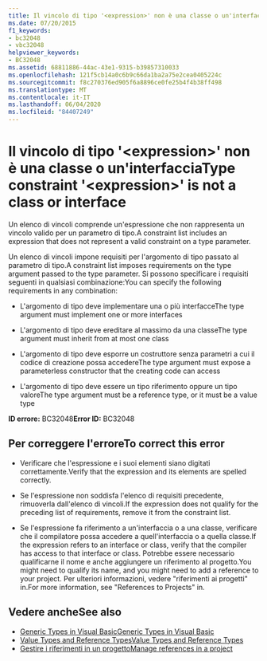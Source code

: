 ```yaml
---
title: Il vincolo di tipo '<expression>' non è una classe o un'interfaccia
ms.date: 07/20/2015
f1_keywords:
- bc32048
- vbc32048
helpviewer_keywords:
- BC32048
ms.assetid: 68811886-44ac-43e1-9315-b39857310033
ms.openlocfilehash: 121f5cb14a0c6b9c66da1ba2a75e2cea0405224c
ms.sourcegitcommit: f8c270376ed905f6a8896ce0fe25b4f4b38ff498
ms.translationtype: MT
ms.contentlocale: it-IT
ms.lasthandoff: 06/04/2020
ms.locfileid: "84407249"
---
```

# <a name="type-constraint-expression-is-not-a-class-or-interface"></a><span data-ttu-id="012e5-102">Il vincolo di tipo '\<expression>' non è una classe o un'interfaccia</span><span class="sxs-lookup"><span data-stu-id="012e5-102">Type constraint '\<expression>' is not a class or interface</span></span>
<span data-ttu-id="012e5-103">Un elenco di vincoli comprende un'espressione che non rappresenta un vincolo valido per un parametro di tipo.</span><span class="sxs-lookup"><span data-stu-id="012e5-103">A constraint list includes an expression that does not represent a valid constraint on a type parameter.</span></span>  
  
 <span data-ttu-id="012e5-104">Un elenco di vincoli impone requisiti per l'argomento di tipo passato al parametro di tipo.</span><span class="sxs-lookup"><span data-stu-id="012e5-104">A constraint list imposes requirements on the type argument passed to the type parameter.</span></span> <span data-ttu-id="012e5-105">Si possono specificare i requisiti seguenti in qualsiasi combinazione:</span><span class="sxs-lookup"><span data-stu-id="012e5-105">You can specify the following requirements in any combination:</span></span>  
  
- <span data-ttu-id="012e5-106">L'argomento di tipo deve implementare una o più interfacce</span><span class="sxs-lookup"><span data-stu-id="012e5-106">The type argument must implement one or more interfaces</span></span>  
  
- <span data-ttu-id="012e5-107">L'argomento di tipo deve ereditare al massimo da una classe</span><span class="sxs-lookup"><span data-stu-id="012e5-107">The type argument must inherit from at most one class</span></span>  
  
- <span data-ttu-id="012e5-108">L'argomento di tipo deve esporre un costruttore senza parametri a cui il codice di creazione possa accedere</span><span class="sxs-lookup"><span data-stu-id="012e5-108">The type argument must expose a parameterless constructor that the creating code can access</span></span>  
  
- <span data-ttu-id="012e5-109">L'argomento di tipo deve essere un tipo riferimento oppure un tipo valore</span><span class="sxs-lookup"><span data-stu-id="012e5-109">The type argument must be a reference type, or it must be a value type</span></span>  
  
 <span data-ttu-id="012e5-110">**ID errore:** BC32048</span><span class="sxs-lookup"><span data-stu-id="012e5-110">**Error ID:** BC32048</span></span>  
  
## <a name="to-correct-this-error"></a><span data-ttu-id="012e5-111">Per correggere l'errore</span><span class="sxs-lookup"><span data-stu-id="012e5-111">To correct this error</span></span>  
  
- <span data-ttu-id="012e5-112">Verificare che l'espressione e i suoi elementi siano digitati correttamente.</span><span class="sxs-lookup"><span data-stu-id="012e5-112">Verify that the expression and its elements are spelled correctly.</span></span>  
  
- <span data-ttu-id="012e5-113">Se l'espressione non soddisfa l'elenco di requisiti precedente, rimuoverla dall'elenco di vincoli.</span><span class="sxs-lookup"><span data-stu-id="012e5-113">If the expression does not qualify for the preceding list of requirements, remove it from the constraint list.</span></span>  
  
- <span data-ttu-id="012e5-114">Se l'espressione fa riferimento a un'interfaccia o a una classe, verificare che il compilatore possa accedere a quell'interfaccia o a quella classe.</span><span class="sxs-lookup"><span data-stu-id="012e5-114">If the expression refers to an interface or class, verify that the compiler has access to that interface or class.</span></span> <span data-ttu-id="012e5-115">Potrebbe essere necessario qualificarne il nome e anche aggiungere un riferimento al progetto.</span><span class="sxs-lookup"><span data-stu-id="012e5-115">You might need to qualify its name, and you might need to add a reference to your project.</span></span> <span data-ttu-id="012e5-116">Per ulteriori informazioni, vedere "riferimenti ai progetti" in.</span><span class="sxs-lookup"><span data-stu-id="012e5-116">For more information, see "References to Projects" in.</span></span>  
  
## <a name="see-also"></a><span data-ttu-id="012e5-117">Vedere anche</span><span class="sxs-lookup"><span data-stu-id="012e5-117">See also</span></span>

- [<span data-ttu-id="012e5-118">Generic Types in Visual Basic</span><span class="sxs-lookup"><span data-stu-id="012e5-118">Generic Types in Visual Basic</span></span>](../programming-guide/language-features/data-types/generic-types.md)
- [<span data-ttu-id="012e5-119">Value Types and Reference Types</span><span class="sxs-lookup"><span data-stu-id="012e5-119">Value Types and Reference Types</span></span>](../programming-guide/language-features/data-types/value-types-and-reference-types.md)
- [<span data-ttu-id="012e5-120">Gestire i riferimenti in un progetto</span><span class="sxs-lookup"><span data-stu-id="012e5-120">Manage references in a project</span></span>](/visualstudio/ide/managing-references-in-a-project)
